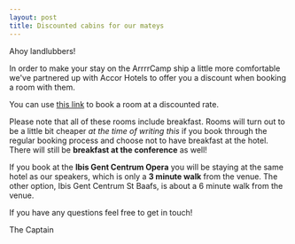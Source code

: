```yaml
---
layout: post
title: Discounted cabins for our mateys
---
```


Ahoy landlubbers!

In order to make your stay on the ArrrrCamp ship a little more comfortable we've partnered up with Accor Hotels to offer you a discount when booking a room with them.

You can use [this link](http://www.accorhotels.com/lien_externe.svlt?goto=spec_rate&t_fich=&client=&cont=&btp=0&all_cont=0&ragp=0&showEco=2&libelle_tarif=1&RA1=RA1CCW&multi_tarif=0&extendTk=0&RA2=&sub=ISP&nom_ville=0961,1455&jour_arrivee=01&mois_arrivee=10&annee_arrivee=2014&jour_depart=04&mois_depart=10&annee_depart=2014&nb_nuit=3&adultNumber=1&code_chaine=ALL&type_carte_fidelite=&num_carte_fidelite=&code_avantage=OPMIN) to book a room at a discounted rate.

Please note that all of these rooms include breakfast. Rooms will turn out to be a little bit cheaper *at the time of writing this* if you book through the regular booking process and choose not to have breakfast at the hotel. There will still be **breakfast at the conference** as well!

If you book at the **Ibis Gent Centrum Opera** you will be staying at the same hotel as our speakers, which is only a **3 minute walk** from the venue. The other option, Ibis Gent Centrum St Baafs, is about a 6 minute walk from the venue.

If you have any questions feel free to get in touch!

The Captain
